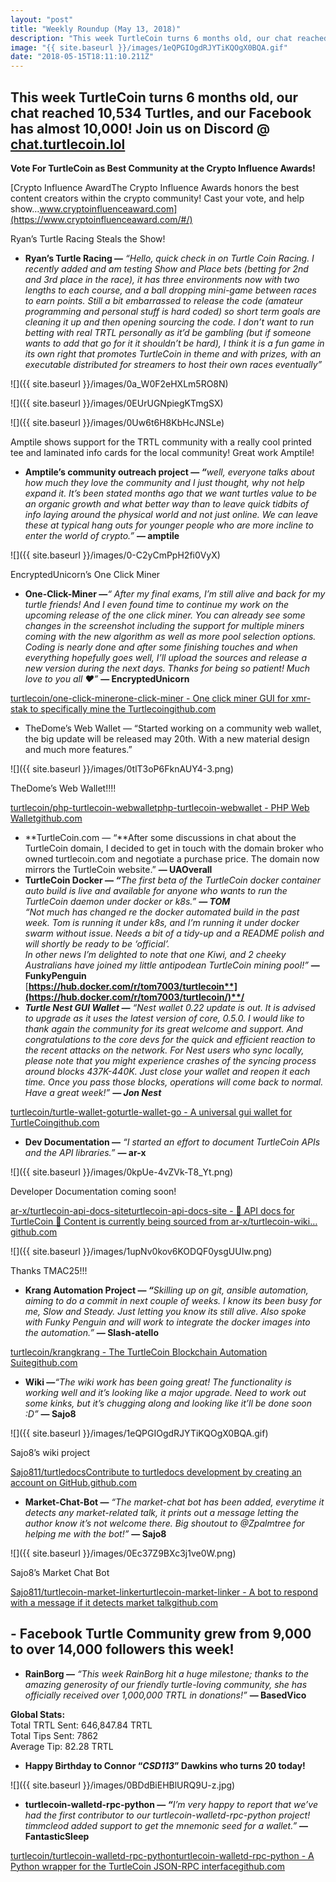 ```yaml
---
layout: "post"
title: "Weekly Roundup (May 13, 2018)"
description: "This week TurtleCoin turns 6 months old, our chat reached 10,534 Turtles, and our Facebook has almost 10,000! Join us on Discord @…"
image: "{{ site.baseurl }}/images/1eQPGIOgdRJYTiKQOgX0BQA.gif"
date: "2018-05-15T18:11:10.211Z"
---
```


## This week TurtleCoin turns 6 months old, our chat reached 10,534 Turtles, and our Facebook has almost 10,000! Join us on Discord **@** [**chat.turtlecoin.lol**](http://chat.turtlecoin.lol/)

**Vote For TurtleCoin as Best Community at the Crypto Influence Awards!**

[Crypto Influence AwardThe Crypto Influence Awards honors the best content creators within the crypto community! Cast your vote, and help show…www.cryptoinfluenceaward.com](https://www.cryptoinfluenceaward.com/#/)

Ryan’s Turtle Racing Steals the Show!

- **Ryan’s Turtle Racing —** _“Hello, quick check in on Turtle Coin Racing. I recently added and am testing Show and Place bets (betting for 2nd and 3rd place in the race), it has three environments now with two lengths to each course, and a ball dropping mini-game between races to earn points. Still a bit embarrassed to release the code (amateur programming and personal stuff is hard coded) so short term goals are cleaning it up and then opening sourcing the code. I don’t want to run betting with real TRTL personally as it’d be gambling (but if someone wants to add that go for it it shouldn’t be hard), I think it is a fun game in its own right that promotes TurtleCoin in theme and with prizes, with an executable distributed for streamers to host their own races eventually”_

![]({{ site.baseurl }}/images/0a_W0F2eHXLm5RO8N)

![]({{ site.baseurl }}/images/0EUrUGNpiegKTmgSX)

![]({{ site.baseurl }}/images/0Uw6t6H8KbHcJNSLe)

Amptile shows support for the TRTL community with a really cool printed tee and laminated info cards for the local community! Great work Amptile!

- **Amptile’s community outreach project — _“_**_well, everyone talks about how much they love the community and I just thought, why not help expand it. It’s been stated months ago that we want turtles value to be an organic growth and what better way than to leave quick tidbits of info laying around the physical world and not just online. We can leave these at typical hang outs for younger people who are more incline to enter the world of crypto.”_ **— amptile**

![]({{ site.baseurl }}/images/0-C2yCmPpH2fi0VyX)

EncryptedUnicorn’s One Click Miner

- **One-Click-Miner —**_“ After my final exams, I’m still alive and back for my turtle friends! And I even found time to continue my work on the upcoming release of the one click miner. You can already see some changes in the screenshot including the support for multiple miners coming with the new algorithm as well as more pool selection options. Coding is nearly done and after some finishing touches and when everything hopefully goes well, I’ll upload the sources and release a new version during the next days. Thanks for being so patient! Much love to you all ❤”_ **— EncryptedUnicorn**

[turtlecoin/one-click-minerone-click-miner - One click miner GUI for xmr-stak to specifically mine the Turtlecoingithub.com](https://github.com/turtlecoin/one-click-miner)

- TheDome’s Web Wallet — “Started working on a community web wallet, the big update will be released may 20th. With a new material design and much more features.”

![]({{ site.baseurl }}/images/0tlT3oP6FknAUY4-3.png)

TheDome’s Web Wallet!!!!

[turtlecoin/php-turtlecoin-webwalletphp-turtlecoin-webwallet - PHP Web Walletgithub.com](https://github.com/turtlecoin/php-turtlecoin-webwallet)

- **TurtleCoin.com — “**After some discussions in chat about the TurtleCoin domain, I decided to get in touch with the domain broker who owned turtlecoin.com and negotiate a purchase price. The domain now mirrors the TurtleCoin website.” **— UAOverall**
- **TurtleCoin Docker — _“_**_The first beta of the TurtleCoin docker container auto build is live and available for anyone who wants to run the TurtleCoin daemon under docker or k8s.”_ **_— TOM_**  
  _“Not much has changed re the docker automated build in the past week. Tom is running it under k8s, and I’m running it under docker swarm without issue. Needs a bit of a tidy-up and a README polish and will shortly be ready to be ‘official’._  
  _In other news I’m delighted to note that one Kiwi, and 2 cheeky Australians have joined my little antipodean TurtleCoin mining pool!”_ **— FunkyPenguin**  
  [**https://hub.docker.com/r/tom7003/turtlecoin**](https://hub.docker.com/r/tom7003/turtlecoin/)**/**
- **_Turtle Nest GUI Wallet —_** _“Nest wallet 0.22 update is out. It is advised to upgrade as it uses the latest version of core, 0.5.0\. I would like to thank again the community for its great welcome and support. And congratulations to the core devs for the quick and efficient reaction to the recent attacks on the network. For Nest users who sync locally, please note that you might experience crashes of the syncing process around blocks 437K-440K. Just close your wallet and reopen it each time. Once you pass those blocks, operations will come back to normal. Have a great week!”_ **_— Jon Nest_**

[turtlecoin/turtle-wallet-goturtle-wallet-go - A universal gui wallet for TurtleCoingithub.com](https://github.com/turtlecoin/turtle-wallet-go)

- **Dev Documentation —** _“I started an effort to document TurtleCoin APIs and the API libraries.”_ **— ar-x**

![]({{ site.baseurl }}/images/0kpUe-4vZVk-T8_Yt.png)

Developer Documentation coming soon!

[ar-x/turtlecoin-api-docs-siteturtlecoin-api-docs-site - 🐢 API docs for TurtleCoin 🐢 Content is currently being sourced from ar-x/turtlecoin-wiki…github.com](https://github.com/ar-x/turtlecoin-api-docs-site)

![]({{ site.baseurl }}/images/1upNv0kov6KODQF0ysgUUIw.png)

Thanks TMAC25!!!

- **Krang Automation Project — _“_**_Skilling up on git, ansible automation, aiming to do a commit in next couple of weeks. I know its been busy for me, Slow and Steady. Just letting you know its still alive. Also spoke with Funky Penguin and will work to integrate the docker images into the automation.”_ **— Slash-atello**

[turtlecoin/krangkrang - The TurtleCoin Blockchain Automation Suitegithub.com](https://github.com/turtlecoin/krang)

- **Wiki —**_“The wiki work has been going great! The functionality is working well and it’s looking like a major upgrade. Need to work out some kinks, but it’s chugging along and looking like it’ll be done soon :D”_ **— Sajo8**

![]({{ site.baseurl }}/images/1eQPGIOgdRJYTiKQOgX0BQA.gif)

Sajo8’s wiki project

[Sajo811/turtledocsContribute to turtledocs development by creating an account on GitHub.github.com](https://github.com/sajo811/turtledocs)

- **Market-Chat-Bot —** _“The market-chat bot has been added, everytime it detects any market-related talk, it prints out a message letting the author know it’s not welcome there. Big shoutout to @Zpalmtree for helping me with the bot!”_ **— Sajo8**

![]({{ site.baseurl }}/images/0Ec37Z9BXc3j1ve0W.png)

Sajo8’s Market Chat Bot

[Sajo811/turtlecoin-market-linkerturtlecoin-market-linker - A bot to respond with a message if it detects market talkgithub.com](https://github.com/sajo811/turtlecoin-market-linker)

## \- Facebook Turtle Community grew from 9,000 to over 14,000 followers this week!

- **RainBorg —** _“This week RainBorg hit a huge milestone; thanks to the amazing generosity of our friendly turtle-loving community, she has officially received over 1,000,000 TRTL in donations!”_ **— BasedVico**

**Global Stats:**  
Total TRTL Sent: 646,847.84 TRTL  
Total Tips Sent: 7862  
Average Tip: 82.28 TRTL

- **Happy Birthday to Connor “_CSD113_” Dawkins who turns 20 today!**

![]({{ site.baseurl }}/images/0BDdBiEHBlURQ9U-z.jpg)

- **turtlecoin-walletd-rpc-python — _“_**_I’m very happy to report that we’ve had the first contributor to our turtlecoin-walletd-rpc-python project! timmcleod added support to get the mnemonic seed for a wallet.”_ **— FantasticSleep**

[turtlecoin/turtlecoin-walletd-rpc-pythonturtlecoin-walletd-rpc-python - A Python wrapper for the TurtleCoin JSON-RPC interfacegithub.com](https://github.com/turtlecoin/turtlecoin-walletd-rpc-python)
